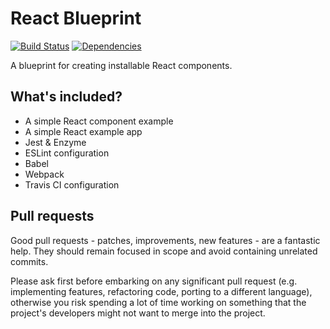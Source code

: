 # React Blueprint

[![Build Status](https://travis-ci.org/adamoliver/react-blueprint.svg?branch=master)](https://travis-ci.org/adamoliver/react-blueprint)
[![Dependencies](https://david-dm.org/adamoliver/react-blueprint.svg)](https://david-dm.org/adamoliver/react-blueprint)

A blueprint for creating installable React components.

## What's included?

- A simple React component example
- A simple React example app
- Jest & Enzyme
- ESLint configuration
- Babel
- Webpack
- Travis CI configuration

## Pull requests

Good pull requests - patches, improvements, new features - are a fantastic help. They should remain focused in scope and avoid containing unrelated commits.

Please ask first before embarking on any significant pull request (e.g. implementing features, refactoring code, porting to a different language), otherwise you risk spending a lot of time working on something that the project's developers might not want to merge into the project.
